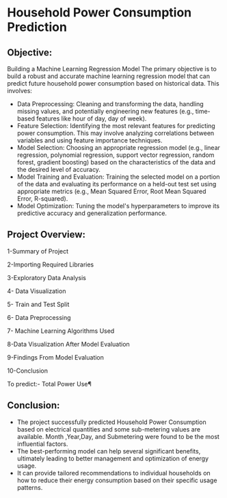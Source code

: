 # Household Power Consumption Prediction
## Objective:
Building a Machine Learning Regression Model
The primary objective is to build a robust and accurate machine learning regression model that can predict future household power consumption based on historical data. This involves:
- Data Preprocessing: Cleaning and transforming the data, handling missing values, and potentially engineering new features (e.g., time-based features like hour of day, day of week). 
- Feature Selection: Identifying the most relevant features for predicting power consumption. This may involve analyzing correlations between variables and using feature importance techniques. 
- Model Selection: Choosing an appropriate regression model (e.g., linear regression, polynomial regression, support vector regression, random forest, gradient boosting) based on the characteristics of the data and the desired level of accuracy.
- Model Training and Evaluation: Training the selected model on a portion of the data and evaluating its performance on a held-out test set using appropriate metrics (e.g., Mean Squared Error, Root Mean Squared Error, R-squared).
-  Model Optimization: Tuning the model's hyperparameters to improve its predictive accuracy and generalization performance.

## Project Overview:
1-Summary of Project

2-Importing Required Libraries

3-Exploratory Data Analysis

4- Data Visualization

5- Train and Test Split

6- Data Preprocessing

7- Machine Learning Algorithms Used

8-Data Visualization After Model Evaluation

9-Findings From Model Evaluation

10-Conclusion

To predict:- Total Power Use¶

## Conclusion:

- The project successfully predicted Household Power Consumption based on electrical quantities and some sub-metering values are available. Month ,Year,Day, and Submetering were found to be the most influential factors.
- The best-performing model can help several significant benefits, ultimately leading to better management and optimization of energy usage.
- It can provide tailored recommendations to individual households on how to reduce their energy consumption based on their specific usage patterns.
